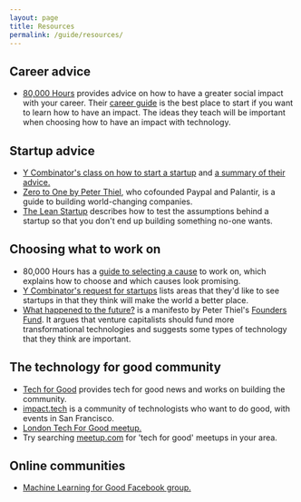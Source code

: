 ```yaml
---
layout: page
title: Resources
permalink: /guide/resources/
---
```


## Career advice

* [80,000 Hours](https://80000hours.org/) provides advice on how to have a greater social impact with your career. Their [career guide](https://80000hours.org/career-guide/start-here/) is the best place to start if you want to learn how to have an impact. The ideas they teach will be important when choosing how to have an impact with technology.

## Startup advice

* [Y Combinator's class on how to start a startup](https://startupclass.co/) and [a summary of their advice.](http://playbook.samaltman.com/)
* [Zero to One by Peter Thiel](http://www.amazon.co.uk/Zero-One-Notes-Startups-Future/dp/0804139296), who cofounded Paypal and Palantir, is a guide to building world-changing companies.
* [The Lean Startup](http://www.amazon.co.uk/The-Lean-Startup-Innovation-Successful/dp/0670921602) describes how to test the assumptions behind a startup so that you don't end up building something no-one wants.

## Choosing what to work on

* 80,000 Hours has a [guide to selecting a cause](https://80000hours.org/articles/cause-selection/) to work on, which explains how to choose and which causes look promising.
* [Y Combinator's request for startups](https://www.ycombinator.com/rfs/) lists areas that they'd like to see startups in that they think will make the world a better place.
* [What happened to the future?](http://foundersfund.com/the-future/
) is a manifesto by Peter Thiel's [Founders Fund](http://foundersfund.com/). It argues that venture capitalists should fund more transformational technologies and suggests some types of technology that they think are important.

## The technology for good community
* [Tech for Good](http://www.techforgood.global/) provides tech for good news and works on building the community.
* [impact.tech](http://impact.tech/) is a community of technologists who want to do good, with events in San Francisco.
* [London Tech For Good meetup.](http://www.meetup.com/techforgood/)
* Try searching [meetup.com](http://www.meetup.com/) for 'tech for good' meetups in your area.

## Online communities

* [Machine Learning for Good Facebook group.](https://www.facebook.com/groups/ml4good/)
